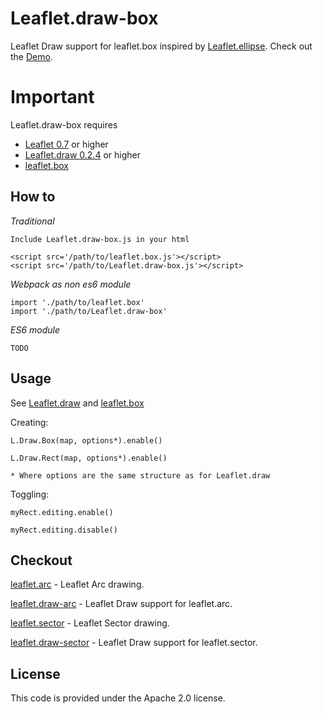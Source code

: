 # Leaflet.draw-box
Leaflet Draw support for leaflet.box inspired by [Leaflet.ellipse](https://github.com/haleystorm/Leaflet.draw-ellipse). Check out the [Demo](https://jjwtay.github.io/Leaflet.draw-box/).

# Important
Leaflet.draw-box requires 

+ [Leaflet 0.7](https://github.com/Leaflet/Leaflet/releases/tag/v0.7) or higher
+ [Leaflet.draw 0.2.4](https://github.com/Leaflet/Leaflet.draw/releases/tag/v0.2.4) or higher
+ [leaflet.box](https://github.com/jjwtay/leaflet.box)

## How to

*Traditional*

    Include Leaflet.draw-box.js in your html

    <script src='/path/to/leaflet.box.js'></script>
    <script src='/path/to/Leaflet.draw-box.js'></script>

*Webpack as non es6 module*

    import './path/to/leaflet.box'
    import './path/to/Leaflet.draw-box'

*ES6 module*

    TODO

## Usage

See [Leaflet.draw](https://github.com/Leaflet/Leaflet.draw#using) and [leaflet.box](https://github.com/jjwtay/leaflet.box)

Creating:

    L.Draw.Box(map, options*).enable()

    L.Draw.Rect(map, options*).enable()

    * Where options are the same structure as for Leaflet.draw

Toggling:

    myRect.editing.enable()

    myRect.editing.disable()

## Checkout

[leaflet.arc](https://github.com/jjwtay/leaflet.arc) - Leaflet Arc drawing.

[leaflet.draw-arc](https://github.com/jjwtay/leaflet.draw-arc) - Leaflet Draw support for leaflet.arc.

[leaflet.sector](https://github.com/jjwtay/leaflet.sector) - Leaflet Sector drawing.

[leaflet.draw-sector](https://github.com/jjwtay/leaflet.draw-sector) - Leaflet Draw support for leaflet.sector.

## License

This code is provided under the Apache 2.0 license.